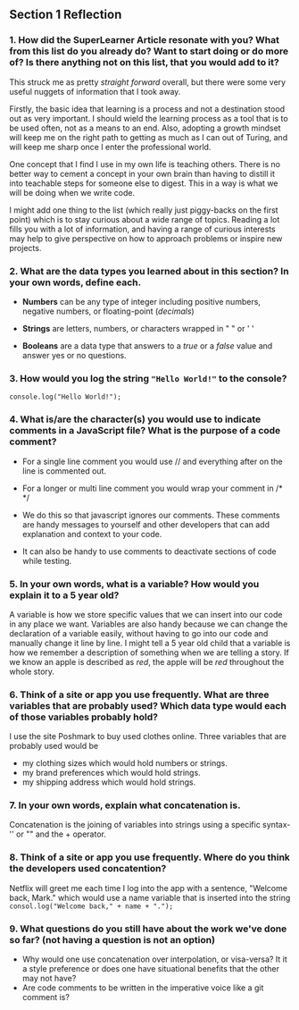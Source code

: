 ## Section 1 Reflection

### 1. How did the SuperLearner Article resonate with you? What from this list do you already do? Want to start doing or do more of? Is there anything not on this list, that you would add to it?

This struck me as pretty *straight forward* overall, but there were some very useful nuggets of information that I took away.

Firstly, the basic idea that learning is a process and not a destination stood out as very important. I should wield the learning process as a tool that is to be used often, not as a means to an end. Also, adopting a growth mindset will keep me on the right path to getting as much as I can out of Turing, and will keep me sharp once I enter the professional world.

One concept that I find I use in my own life is teaching others. There is no better way to cement a concept in your own brain than having to distill it into teachable steps for someone else to digest. This in a way is what we will be doing when we write code.

I might add one thing to the list (which really just piggy-backs on the first point) which is to stay curious about a wide range of topics. Reading a lot fills you with a lot of information, and having a range of curious interests may help to give perspective on how to approach problems or inspire new projects.

### 2. What are the data types you learned about in this section? In your own words, define each.

* **Numbers** can be any type of integer including positive numbers, negative numbers, or floating-point (*decimals*)

* **Strings** are letters, numbers, or characters wrapped in " " or ' '

* **Booleans** are a data type that answers to a _true_ or a _false_ value and answer yes or no questions.

### 3. How would you log the string `"Hello World!"` to the console?

` console.log("Hello World!"); `

### 4. What is/are the character(s) you would use to indicate comments in a JavaScript file? What is the purpose of a code comment?

+ For a single line comment you would use // and everything after on the line is commented out.

+ For a longer or multi line comment you would wrap your comment in /* */

+ We do this so that javascript ignores our comments. These comments are handy messages to yourself and other developers that can add explanation and context to your code.

+ It can also be handy to use comments to deactivate sections of code while testing.

### 5. In your own words, what is a variable? How would you explain it to a 5 year old?

A variable is how we store specific values that we can insert into our code in any place we want. Variables are also handy because we can change the declaration of a variable easily, without having to go into our code and manually change it line by line. I might tell a 5 year old child that a variable is how we remember a description of something when we are telling a story. If we know an apple is described as *red*, the apple will be *red* throughout the whole story. 

### 6. Think of a site or app you use frequently. What are three variables that are probably used? Which data type would each of those variables probably hold?
I use the site Poshmark to buy used clothes online. Three variables that are probably used would be
  * my clothing sizes which would hold numbers or strings.
  * my brand preferences which would hold strings.
  * my shipping address which would hold strings.

### 7. In your own words, explain what concatenation is.

Concatenation is the joining of variables into strings using a specific syntax- '' or "" and the + operator.

### 8. Think of a site or app you use frequently. Where do you think the developers used concatention?

Netflix will greet me each time I log into the app with a sentence, "Welcome back, Mark." which would use a name variable that is inserted into the string `consol.log("Welcome back," + name + ".");`

### 9. What questions do you still have about the work we've done so far? (not having a question is not an option)

+ Why would one use concatenation over interpolation, or visa-versa? It it a style preference or does one have situational benefits that the other may not have?
+ Are code comments to be written in the imperative voice like a git comment is?
